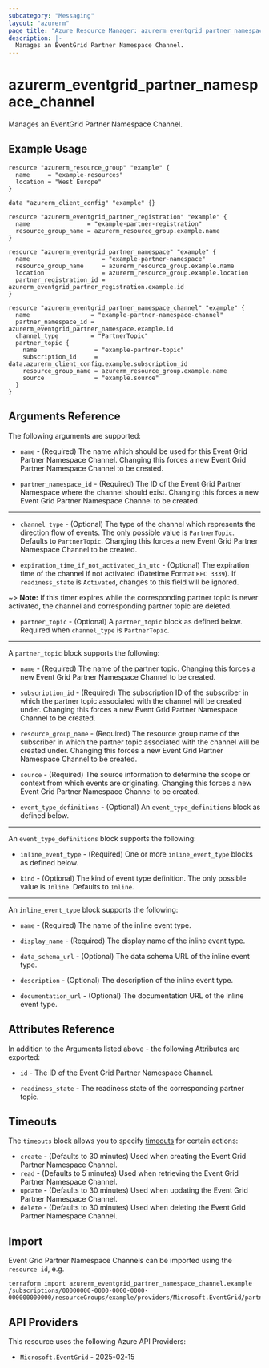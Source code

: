 ```yaml
---
subcategory: "Messaging"
layout: "azurerm"
page_title: "Azure Resource Manager: azurerm_eventgrid_partner_namespace_channel"
description: |-
  Manages an EventGrid Partner Namespace Channel.
---
```


# azurerm_eventgrid_partner_namespace_channel

Manages an EventGrid Partner Namespace Channel.

## Example Usage

```hcl
resource "azurerm_resource_group" "example" {
  name     = "example-resources"
  location = "West Europe"
}

data "azurerm_client_config" "example" {}

resource "azurerm_eventgrid_partner_registration" "example" {
  name                = "example-partner-registration"
  resource_group_name = azurerm_resource_group.example.name
}

resource "azurerm_eventgrid_partner_namespace" "example" {
  name                    = "example-partner-namespace"
  resource_group_name     = azurerm_resource_group.example.name
  location                = azurerm_resource_group.example.location
  partner_registration_id = azurerm_eventgrid_partner_registration.example.id
}

resource "azurerm_eventgrid_partner_namespace_channel" "example" {
  name                 = "example-partner-namespace-channel"
  partner_namespace_id = azurerm_eventgrid_partner_namespace.example.id
  channel_type         = "PartnerTopic"
  partner_topic {
    name                = "example-partner-topic"
    subscription_id     = data.azurerm_client_config.example.subscription_id
    resource_group_name = azurerm_resource_group.example.name
    source              = "example.source"
  }
}
```

## Arguments Reference

The following arguments are supported:

* `name` - (Required) The name which should be used for this Event Grid Partner Namespace Channel. Changing this forces a new Event Grid Partner Namespace Channel to be created.

* `partner_namespace_id` - (Required) The ID of the Event Grid Partner Namespace where the channel should exist. Changing this forces a new Event Grid Partner Namespace Channel to be created.

---

* `channel_type` - (Optional) The type of the channel which represents the direction flow of events. The only possible value is `PartnerTopic`. Defaults to `PartnerTopic`. Changing this forces a new Event Grid Partner Namespace Channel to be created.

* `expiration_time_if_not_activated_in_utc` - (Optional) The expiration time of the channel if not activated (Datetime Format `RFC 3339`). If `readiness_state` is `Activated`, changes to this field will be ignored. 

~> **Note:** If this timer expires while the corresponding partner topic is never activated, the channel and corresponding partner topic are deleted.

* `partner_topic` - (Optional) A `partner_topic` block as defined below. Required when `channel_type` is `PartnerTopic`.

---

A `partner_topic` block supports the following:

* `name` - (Required) The name of the partner topic. Changing this forces a new Event Grid Partner Namespace Channel to be created.

* `subscription_id` - (Required) The subscription ID of the subscriber in which the partner topic associated with the channel will be created under. Changing this forces a new Event Grid Partner Namespace Channel to be created.

* `resource_group_name` - (Required) The resource group name of the subscriber in which the partner topic associated with the channel will be created under. Changing this forces a new Event Grid Partner Namespace Channel to be created.

* `source` - (Required) The source information to determine the scope or context from which events are originating. Changing this forces a new Event Grid Partner Namespace Channel to be created.

* `event_type_definitions` - (Optional) An `event_type_definitions` block as defined below.

---

An `event_type_definitions` block supports the following:

* `inline_event_type` - (Required) One or more `inline_event_type` blocks as defined below.

* `kind` - (Optional) The kind of event type definition. The only possible value is `Inline`. Defaults to `Inline`.

---

An `inline_event_type` block supports the following:

* `name` - (Required) The name of the inline event type.

* `display_name` - (Required) The display name of the inline event type.

* `data_schema_url` - (Optional) The data schema URL of the inline event type.

* `description` - (Optional) The description of the inline event type.

* `documentation_url` - (Optional) The documentation URL of the inline event type.

## Attributes Reference

In addition to the Arguments listed above - the following Attributes are exported:

* `id` - The ID of the Event Grid Partner Namespace Channel.

* `readiness_state` - The readiness state of the corresponding partner topic.

## Timeouts

The `timeouts` block allows you to specify [timeouts](https://www.terraform.io/language/resources/syntax#operation-timeouts) for certain actions:

* `create` - (Defaults to 30 minutes) Used when creating the Event Grid Partner Namespace Channel.
* `read` - (Defaults to 5 minutes) Used when retrieving the Event Grid Partner Namespace Channel.
* `update` - (Defaults to 30 minutes) Used when updating the Event Grid Partner Namespace Channel.
* `delete` - (Defaults to 30 minutes) Used when deleting the Event Grid Partner Namespace Channel.

## Import

Event Grid Partner Namespace Channels can be imported using the `resource id`, e.g.

```shell
terraform import azurerm_eventgrid_partner_namespace_channel.example /subscriptions/00000000-0000-0000-0000-000000000000/resourceGroups/example/providers/Microsoft.EventGrid/partnerNamespaces/example/channels/example
```

## API Providers
<!-- This section is generated, changes will be overwritten -->
This resource uses the following Azure API Providers:

* `Microsoft.EventGrid` - 2025-02-15
